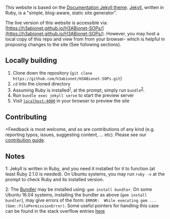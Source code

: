 This website is based on the [Documentation Jekyll theme](http://idratherbewriting.com/documentation-theme-jekyll/). [Jekyll](https://jekyllrb.com/), written in Ruby, is a "simple, blog-aware, static site generator".


The live version of this website is accessible via: [https://h3abionet.github.io/H3ABionet-SOPs/](https://h3abionet.github.io/H3ABionet-SOPs/). However, you may host a local copy of this repo and view from from your browser- which is helpful in proposing changes to the site (See following sections).

## Locally building

1. Clone down the repository (`git clone https://github.com/h3abionet/H3ABionet-SOPs.git`) 
2. `cd` into the cloned directory
3. Assuming Ruby is installed<sup>[1](#footnote1)</sup>, at the prompt, simply run `bundle`<sup>[2](#footnote2)</sup>.
4. Run `bundle exec jekyll serve` to start the preview server
5. Visit [`localhost:4000`](http://localhost:4000) in your browser to preview the site

## Contributing
<Feedback is most welcome, and so are contributions of any kind (e.g. reporting typos, issues, suggesting content, ... etc). Please see our [contribution guide](https://h3abionet.github.io/H3ABionet-SOPs/cont_tech-guide-1).

## Notes

<a name="footnote1">1</a>: Jekyll is written in Ruby, and you need it installed for it to function (at least Ruby 2.1.0 is needed). On Ubuntu systems, you may run `ruby -v` at the prompt to check Ruby and its installed version.

<a name="footnote2">2</a>: The [Bundler](https://bundler.io/) may be installed using: `gem install bundler`. On some Ubuntu 16.04 systems, installing the bundler as above (`gem install bundler`), may give errors of the form: `ERROR:  While executing gem ... (Gem::FilePermissionError)`. Some useful pointers for handling this case can be found in the stack overflow entries [here](https://stackoverflow.com/questions/37720892/you-dont-have-write-permissions-for-the-var-lib-gems-2-3-0-directory?answertab=votes#tab-top)
